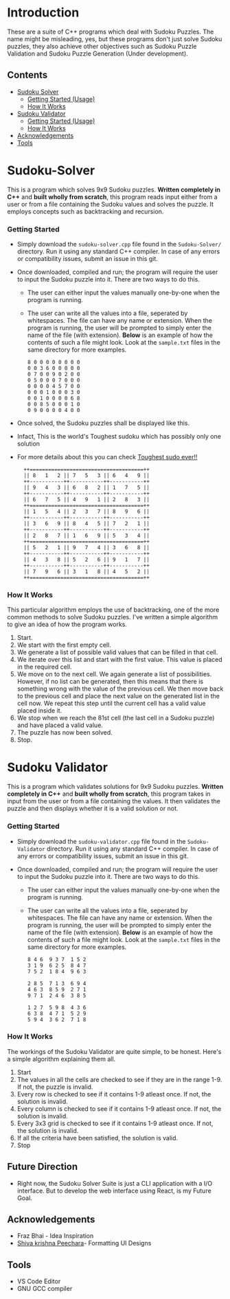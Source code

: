 # Introduction

These are a suite of C++ programs which deal with Sudoku Puzzles. The name might be misleading, yes, but these programs don't just solve Sudoku puzzles, they also achieve other objectives such as Sudoku Puzzle Validation and Sudoku Puzzle Generation (Under development).

## Contents

- [Sudoku Solver](#sudoku-solver)
  - [Getting Started (Usage)](#getting-started)
  - [How It Works](#how-it-works)
- [Sudoku Validator](#sudoku-validator)
  - [Getting Started (Usage)](#getting-started-1)
  - [How It Works](#how-it-works-1)
- [Acknowledgements](#acknowledgements)
- [Tools](#tools)

# Sudoku-Solver

This is a program which solves 9x9 Sudoku puzzles. **Written completely in C++** and **built wholly from scratch**, this program reads input either from a user or from a file containing the Sudoku values and solves the puzzle. It employs concepts such as backtracking and recursion.

### Getting Started

- Simply download the `sudoku-solver.cpp` file found in the `Sudoku-Solver/` directory. Run it using any standard C++ compiler. In case of any errors or compatibility issues, submit an issue in this git.
- Once downloaded, compiled and run; the program will require the user to input the Sudoku puzzle into it. There are two ways to do this.

  - The user can either input the values manually one-by-one when the program is running.
  - The user can write all the values into a file, seperated by whitespaces. The file can have any name or extension. When the program is running, the user will be prompted to simply enter the name of the file (with extension). **Below** is an example of how the contents of such a file might look. Look at the `sample.txt` files in the same directory for more examples.

    ```
    8 0 0 0 0 0 0 0 0
    0 0 3 6 0 0 0 0 0
    0 7 0 0 9 0 2 0 0
    0 5 0 0 0 7 0 0 0
    0 0 0 0 4 5 7 0 0
    0 0 0 1 0 0 0 3 0
    0 0 1 0 0 0 0 6 8
    0 0 8 5 0 0 0 1 0
    0 9 0 0 0 0 4 0 0
    ```

- Once solved, the Sudoku puzzles shall be displayed like this.
- Infact, This is the world's Toughest sudoku which has possibly only one solution
- For more details about this you can check [Toughest sudo ever!!](https://abcnews.go.com/blogs/headlines/2012/06/can-you-solve-the-hardest-ever-sudoku)
  ```
    ++=====================================++
    || 8   1   2 || 7   5   3 || 6   4   9 ||
    ++-----------++-----------++-----------++
    || 9   4   3 || 6   8   2 || 1   7   5 ||
    ++-----------++-----------++-----------++
    || 6   7   5 || 4   9   1 || 2   8   3 ||
    ++=====================================++
    || 1   5   4 || 2   3   7 || 8   9   6 ||
    ++-----------++-----------++-----------++
    || 3   6   9 || 8   4   5 || 7   2   1 ||
    ++-----------++-----------++-----------++
    || 2   8   7 || 1   6   9 || 5   3   4 ||
    ++=====================================++
    || 5   2   1 || 9   7   4 || 3   6   8 ||
    ++-----------++-----------++-----------++
    || 4   3   8 || 5   2   6 || 9   1   7 ||
    ++-----------++-----------++-----------++
    || 7   9   6 || 3   1   8 || 4   5   2 ||
    ++=====================================++
  ```

### How It Works

This particular algorithm employs the use of backtracking, one of the more common methods to solve Sudoku puzzles. I've written a simple algorithm to give an idea of how the program works.

1. Start.
2. We start with the first empty cell.
3. We generate a list of possible valid values that can be filled in that cell.
4. We iterate over this list and start with the first value. This value is placed in the required cell.
5. We move on to the next cell. We again generate a list of possibilities. However, if no list can be generated, then this means that there is something wrong with the value of the previous cell. We then move back to the previous cell and place the next value on the generated list in the cell now. We repeat this step until the current cell has a valid value placed inside it.
6. We stop when we reach the 81st cell (the last cell in a Sudoku puzzle) and have placed a valid value.
7. The puzzle has now been solved.
8. Stop.

# Sudoku Validator

This is a program which validates solutions for 9x9 Sudoku puzzles. **Written completely in C++** and **built wholly from scratch**, this program takes in input from the user or from a file containing the values. It then validates the puzzle and then displays whether it is a valid solution or not.

### Getting Started

- Simply download the `sudoku-validator.cpp` file found in the `Sudoku-Validator` directory. Run it using any standard C++ compiler. In case of any errors or compatibility issues, submit an issue in this git.
- Once downloaded, compiled and run; the program will require the user to input the Sudoku puzzle into it. There are two ways to do this.

  - The user can either input the values manually one-by-one when the program is running.
  - The user can write all the values into a file, seperated by whitespaces. The file can have any name or extension. When the program is running, the user will be prompted to simply enter the name of the file (with extension). **Below** is an example of how the contents of such a file might look. Look at the `sample.txt` files in the same directory for more examples.

    ```
    8 4 6  9 3 7  1 5 2
    3 1 9  6 2 5  8 4 7
    7 5 2  1 8 4  9 6 3

    2 8 5  7 1 3  6 9 4
    4 6 3  8 5 9  2 7 1
    9 7 1  2 4 6  3 8 5

    1 2 7  5 9 8  4 3 6
    6 3 8  4 7 1  5 2 9
    5 9 4  3 6 2  7 1 8
    ```

### How It Works

The workings of the Sudoku Validator are quite simple, to be honest. Here's a simple algorithm explaining them all.

1. Start
2. The values in all the cells are checked to see if they are in the range 1-9. If not, the puzzle is invalid.
3. Every row is checked to see if it contains 1-9 atleast once. If not, the solution is invalid.
4. Every column is checked to see if it contains 1-9 atleast once. If not, the solution is invalid.
5. Every 3x3 grid is checked to see if it contains 1-9 atleast once. If not, the solution is invalid.
6. If all the criteria have been satisfied, the solution is valid.
7. Stop

## Future Direction

- Right now, the Sudoku Solver Suite is just a CLI application with a I/O interface. But to develop the web interface using React, is my Future Goal.

## Acknowledgements

- Fraz Bhai - Idea Inspiration
- [Shiva krishna Peechara](https://www.linkedin.com/in/peechara-shiva-krishna-688844216/)- Formatting UI Designs

## Tools

- VS Code Editor
- GNU GCC compiler
